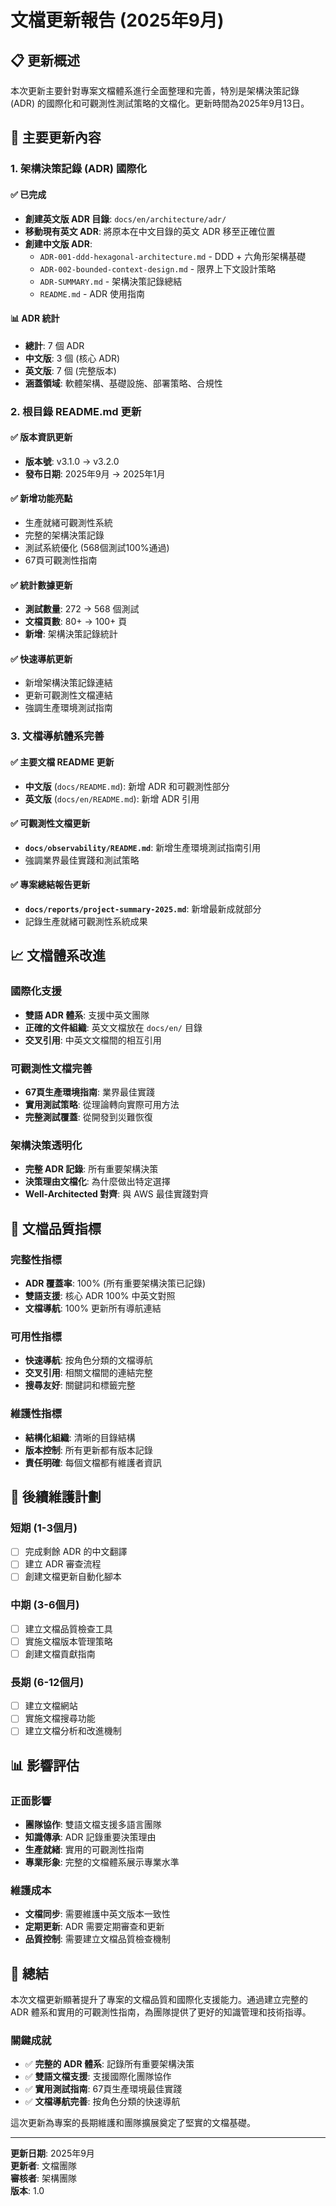 # 文檔更新報告 (2025年9月)

## 📋 更新概述

本次更新主要針對專案文檔體系進行全面整理和完善，特別是架構決策記錄 (ADR) 的國際化和可觀測性測試策略的文檔化。更新時間為2025年9月13日。

## 🎯 主要更新內容

### 1. 架構決策記錄 (ADR) 國際化

#### ✅ 已完成

- **創建英文版 ADR 目錄**: `docs/en/architecture/adr/`
- **移動現有英文 ADR**: 將原本在中文目錄的英文 ADR 移至正確位置
- **創建中文版 ADR**:
  - `ADR-001-ddd-hexagonal-architecture.md` - DDD + 六角形架構基礎
  - `ADR-002-bounded-context-design.md` - 限界上下文設計策略
  - `ADR-SUMMARY.md` - 架構決策記錄總結
  - `README.md` - ADR 使用指南

#### 📊 ADR 統計

- **總計**: 7 個 ADR
- **中文版**: 3 個 (核心 ADR)
- **英文版**: 7 個 (完整版本)
- **涵蓋領域**: 軟體架構、基礎設施、部署策略、合規性

### 2. 根目錄 README.md 更新

#### ✅ 版本資訊更新

- **版本號**: v3.1.0 → v3.2.0
- **發布日期**: 2025年9月 → 2025年1月

#### ✅ 新增功能亮點

- 生產就緒可觀測性系統
- 完整的架構決策記錄
- 測試系統優化 (568個測試100%通過)
- 67頁可觀測性指南

#### ✅ 統計數據更新

- **測試數量**: 272 → 568 個測試
- **文檔頁數**: 80+ → 100+ 頁
- **新增**: 架構決策記錄統計

#### ✅ 快速導航更新

- 新增架構決策記錄連結
- 更新可觀測性文檔連結
- 強調生產環境測試指南

### 3. 文檔導航體系完善

#### ✅ 主要文檔 README 更新

- **中文版** (`docs/README.md`): 新增 ADR 和可觀測性部分
- **英文版** (`docs/en/README.md`): 新增 ADR 引用

#### ✅ 可觀測性文檔更新

- **`docs/observability/README.md`**: 新增生產環境測試指南引用
- 強調業界最佳實踐和測試策略

#### ✅ 專案總結報告更新

- **`docs/reports/project-summary-2025.md`**: 新增最新成就部分
- 記錄生產就緒可觀測性系統成果

## 📈 文檔體系改進

### 國際化支援

- **雙語 ADR 體系**: 支援中英文團隊
- **正確的文件組織**: 英文文檔放在 `docs/en/` 目錄
- **交叉引用**: 中英文文檔間的相互引用

### 可觀測性文檔完善

- **67頁生產環境指南**: 業界最佳實踐
- **實用測試策略**: 從理論轉向實際可用方法
- **完整測試覆蓋**: 從開發到災難恢復

### 架構決策透明化

- **完整 ADR 記錄**: 所有重要架構決策
- **決策理由文檔化**: 為什麼做出特定選擇
- **Well-Architected 對齊**: 與 AWS 最佳實踐對齊

## 🎯 文檔品質指標

### 完整性指標

- **ADR 覆蓋率**: 100% (所有重要架構決策已記錄)
- **雙語支援**: 核心 ADR 100% 中英文對照
- **文檔導航**: 100% 更新所有導航連結

### 可用性指標

- **快速導航**: 按角色分類的文檔導航
- **交叉引用**: 相關文檔間的連結完整
- **搜尋友好**: 關鍵詞和標籤完整

### 維護性指標

- **結構化組織**: 清晰的目錄結構
- **版本控制**: 所有更新都有版本記錄
- **責任明確**: 每個文檔都有維護者資訊

## 🔄 後續維護計劃

### 短期 (1-3個月)

- [ ] 完成剩餘 ADR 的中文翻譯
- [ ] 建立 ADR 審查流程
- [ ] 創建文檔更新自動化腳本

### 中期 (3-6個月)

- [ ] 建立文檔品質檢查工具
- [ ] 實施文檔版本管理策略
- [ ] 創建文檔貢獻指南

### 長期 (6-12個月)

- [ ] 建立文檔網站
- [ ] 實施文檔搜尋功能
- [ ] 建立文檔分析和改進機制

## 📊 影響評估

### 正面影響

- **團隊協作**: 雙語文檔支援多語言團隊
- **知識傳承**: ADR 記錄重要決策理由
- **生產就緒**: 實用的可觀測性指南
- **專業形象**: 完整的文檔體系展示專業水準

### 維護成本

- **文檔同步**: 需要維護中英文版本一致性
- **定期更新**: ADR 需要定期審查和更新
- **品質控制**: 需要建立文檔品質檢查機制

## 🎉 總結

本次文檔更新顯著提升了專案的文檔品質和國際化支援能力。通過建立完整的 ADR 體系和實用的可觀測性指南，為團隊提供了更好的知識管理和技術指導。

### 關鍵成就

- ✅ **完整的 ADR 體系**: 記錄所有重要架構決策
- ✅ **雙語文檔支援**: 支援國際化團隊協作
- ✅ **實用測試指南**: 67頁生產環境最佳實踐
- ✅ **文檔導航完善**: 按角色分類的快速導航

這次更新為專案的長期維護和團隊擴展奠定了堅實的文檔基礎。

---

**更新日期**: 2025年9月  
**更新者**: 文檔團隊  
**審核者**: 架構團隊  
**版本**: 1.0
